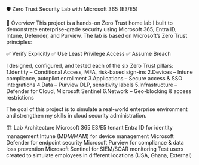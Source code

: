 🛡️ Zero Trust Security Lab with Microsoft 365 (E3/E5)

📌 Overview
This project is a hands-on Zero Trust home lab I built to demonstrate enterprise-grade security using Microsoft 365, Entra ID, Intune, Defender, and Purview.
The lab is based on Microsoft’s Zero Trust principles:

✅ Verify Explicitly
✅ Use Least Privilege Access
✅ Assume Breach

I designed, configured, and tested each of the six Zero Trust pillars:
1.Identity – Conditional Access, MFA, risk-based sign-ins
2.Devices – Intune compliance, autopilot enrollment
3.Applications – Secure access & SSO integrations
4.Data – Purview DLP, sensitivity labels
5.Infrastructure – Defender for Cloud, Microsoft Sentinel
6.Network – Geo-blocking & access restrictions

The goal of this project is to simulate a real-world enterprise environment and strengthen my skills in cloud security administration.

🏗️ Lab Architecture
Microsoft 365 E3/E5 tenant
Entra ID for identity management
Intune (MDM/MAM) for device management
Microsoft Defender for endpoint security
Microsoft Purview for compliance & data loss prevention
Microsoft Sentinel for SIEM/SOAR monitoring
Test users created to simulate employees in different locations (USA, Ghana, External)
